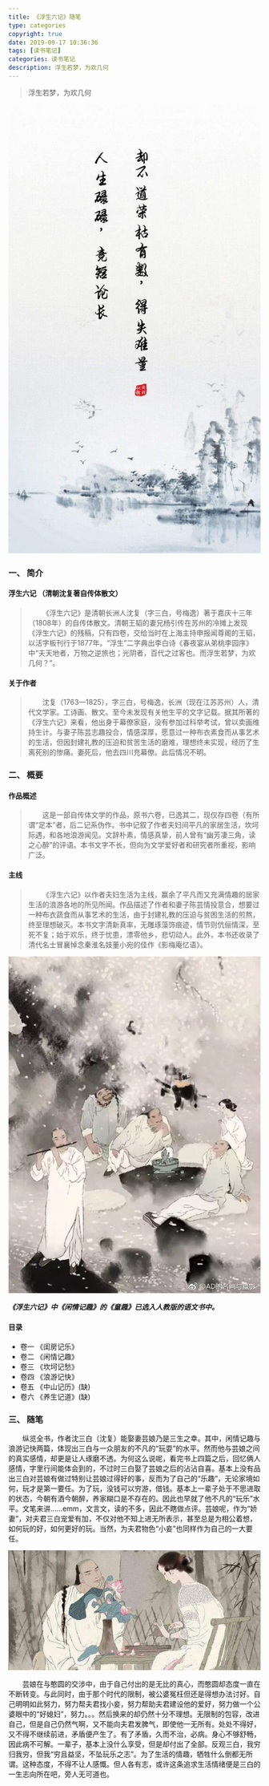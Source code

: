 ```yaml
---
title: 《浮生六记》随笔
type: categories
copyright: true
date: 2019-09-17 10:36:36
tags: [读书笔记]
categories: 读书笔记
description: 浮生若梦，为欢几何
---
```


>浮生若梦，为欢几何

![插图](/images/posts/插图.jpeg '浮生六记')

### 一、 简介
#### 浮生六记 （清朝沈复著自传体散文）
>&emsp;&emsp;《浮生六记》是清朝长洲人沈复（字三白，号梅逸）著于嘉庆十三年（1808年）的自传体散文。清朝王韬的妻兄杨引传在苏州的冷摊上发现《浮生六记》的残稿，只有四卷，交给当时在上海主持申报闻尊阁的王韬，以活字板刊行于1877年。“浮生”二字典出李白诗《春夜宴从弟桃李园序》中“夫天地者，万物之逆旅也；光阴者，百代之过客也。而浮生若梦，为欢几何？”。

#### 关于作者
>&emsp;&emsp;沈复（1763—1825），字三白，号梅逸，长洲（现在江苏苏州）人，清
代文学家。工诗画、散文。至今未发现有关他生平的文字记载。据其所著的《浮生六记》来看，他出身于幕僚家庭，没有参加过科举考试，曾以卖画维持生计。与妻子陈芸志趣投合，情感深厚，愿意过一种布衣素食而从事艺术的生活，但因封建礼教的压迫和贫苦生活的磨难，理想终未实现，经历了生离死别的惨痛。妻死后，他去四川充幕僚。此后情况不明。

### 二、 概要
#### 作品概述
>&emsp;&emsp;这是一部自传体文学的作品，原书六卷，已逸其二，现仅存四卷（有所谓“足本”者，后二记系伪作。书中记叙了作者夫妇间平凡的家居生活，坎坷际遇，和各地浪游闻见。文辞朴素，情感真挚，前人曾有“幽芳凄三角，读之心醉”的评语。本书文字不长，但向为文学爱好者和研究者所重视，影响广泛。
#### 主线
>&emsp;&emsp;《浮生六记》以作者夫妇生活为主线，赢余了平凡而又充满情趣的居家生活的浪游各地的所见所闻。作品描述了作者和妻子陈芸情投意合，想要过一种布衣蔬食而从事艺术的生活，由于封建礼教的压迫与贫困生活的煎熬，终至理想破灭。本书文字清新真率，无雕琢藻饰痕迹，情节则伉俪情深，至死不复；始于欢乐，终于忧患，漂零他乡，悲切动人。此外，本书还收录了清代名士冒襄悼念秦淮名妓董小宛的佳作《影梅庵忆语》。

![与朋饮酒图](/images/posts/与朋饮酒图.jpeg '与朋饮酒图')

***《浮生六记》中《闲情记趣》的《童趣》已选入人教版的语文书中。***
#### 目录
- 卷一 《闺房记乐》
- 卷二 《闲情记趣》
- 卷三 《坎坷记愁》
- 卷四 《浪游记快》
- 卷五 《中山记历》(缺)
- 卷六 《养生记道》(缺)

### 三、 随笔
&emsp;&emsp;纵览全书，作者沈三白（沈复）能娶妻芸娘乃是三生之幸。其中，闲情记趣与浪游记快两篇，体现出三白与一众朋友的不凡的“玩耍”的水平。然而他与芸娘之间的真实感情，却更是让人琢磨不透。为何这么说呢，看完书上四篇之后，回忆俩人感情，字里行间能体会到的，不过时三白娶了芸娘之后的沾沾自喜。基本上没有品出三白对芸娘有做过特别让芸娘过得好的事，反而为了自己的“乐趣”，无论家境如何，玩才是第一要任。为了玩，没钱可以穷游，借钱。基本上一辈子处于不思进取的状态，今朝有酒今朝醉，养家糊口是不存在的。因此也早就了他不凡的“玩乐”水平。文笔来讲……emm，文言文，读的不多，因此不瞎做点评。芸娘呢，作为“娇妻”，对夫君三白宠爱有加，不仅对他不知上进无所表示，甚至总是为相公着想，如何玩的好，如何更好的玩。当然，为夫君物色“小妾”也同样作为自己的一大要任。

![夫妻对饮](/images/posts/夫妻对饮.jpeg '夫妻对饮')

&emsp;&emsp;芸娘在与憨圆的交涉中，由于自己付出的是无比的真心，而憨圆却态度一直在不断转变。与此同时，由于那个时代的限制，被公婆冤枉但还是得想办法讨好。自己明明如此努力，努力帮夫君找小妾，努力帮助夫君建设他的爱好，努力做一个公婆眼中的“好媳妇”，努力。。。然后换来的却仍然十分不理想。无限制的包容，改进自己，但是自己仍然气啊，又不能向夫君发脾气，即使他一无所有。处处不得好，又不得不继续前进，矛盾便产生了。有了矛盾，久而不治，必病。身心不够舒畅，因此病不可解。一辈子，基本上没什么享受，但是却付出了全部。反观三白，我穷归我穷，但我“穷且益坚，不坠玩乐之志”。为了生活的情趣，牺牲什么倒都无所谓。这种态度，不得不让人感慨。但人各有志，或许这条追求生活情绪便是三白的一生志向所在吧，旁人无可道也。
